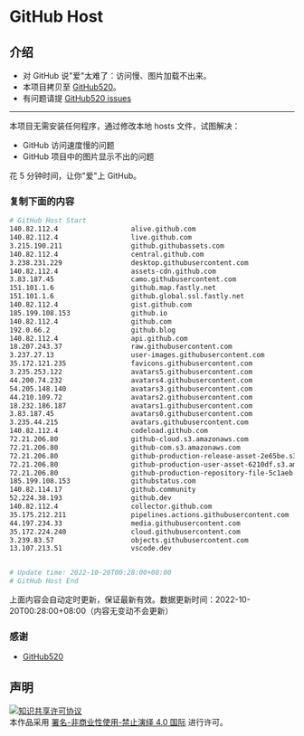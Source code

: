# GitHub Host
## 介绍
- 对 GitHub 说"爱"太难了：访问慢、图片加载不出来。
- 本项目拷贝至 [GitHub520](https://github.com/521xueweihan/GitHub520)。
- 有问题请提 [GitHub520 issues](https://github.com/521xueweihan/GitHub520/issues/new)

---

本项目无需安装任何程序，通过修改本地 hosts 文件，试图解决：
- GitHub 访问速度慢的问题
- GitHub 项目中的图片显示不出的问题

花 5 分钟时间，让你"爱"上 GitHub。

### 复制下面的内容
```bash
# GitHub Host Start
140.82.112.4                  alive.github.com
140.82.112.4                  live.github.com
3.215.190.211                 github.githubassets.com
140.82.112.4                  central.github.com
3.238.231.229                 desktop.githubusercontent.com
140.82.112.4                  assets-cdn.github.com
3.83.187.45                   camo.githubusercontent.com
151.101.1.6                   github.map.fastly.net
151.101.1.6                   github.global.ssl.fastly.net
140.82.112.4                  gist.github.com
185.199.108.153               github.io
140.82.112.4                  github.com
192.0.66.2                    github.blog
140.82.112.4                  api.github.com
18.207.243.37                 raw.githubusercontent.com
3.237.27.13                   user-images.githubusercontent.com
35.172.121.235                favicons.githubusercontent.com
3.235.253.122                 avatars5.githubusercontent.com
44.200.74.232                 avatars4.githubusercontent.com
54.205.148.140                avatars3.githubusercontent.com
44.210.109.72                 avatars2.githubusercontent.com
18.232.186.187                avatars1.githubusercontent.com
3.83.187.45                   avatars0.githubusercontent.com
3.235.44.215                  avatars.githubusercontent.com
140.82.112.4                  codeload.github.com
72.21.206.80                  github-cloud.s3.amazonaws.com
72.21.206.80                  github-com.s3.amazonaws.com
72.21.206.80                  github-production-release-asset-2e65be.s3.amazonaws.com
72.21.206.80                  github-production-user-asset-6210df.s3.amazonaws.com
72.21.206.80                  github-production-repository-file-5c1aeb.s3.amazonaws.com
185.199.108.153               githubstatus.com
140.82.114.17                 github.community
52.224.38.193                 github.dev
140.82.112.4                  collector.github.com
35.175.212.211                pipelines.actions.githubusercontent.com
44.197.234.33                 media.githubusercontent.com
35.172.224.240                cloud.githubusercontent.com
3.239.83.57                   objects.githubusercontent.com
13.107.213.51                 vscode.dev


# Update time: 2022-10-20T00:28:00+08:00
# GitHub Host End

```
上面内容会自动定时更新，保证最新有效。数据更新时间：2022-10-20T00:28:00+08:00（内容无变动不会更新）

### 感谢

- [GitHub520](https://github.com/521xueweihan/GitHub520)

## 声明
<a rel="license" href="https://creativecommons.org/licenses/by-nc-nd/4.0/deed.zh"><img alt="知识共享许可协议" style="border-width: 0" src="https://licensebuttons.net/l/by-nc-nd/4.0/88x31.png"></a><br>本作品采用 <a rel="license" href="https://creativecommons.org/licenses/by-nc-nd/4.0/deed.zh">署名-非商业性使用-禁止演绎 4.0 国际</a> 进行许可。